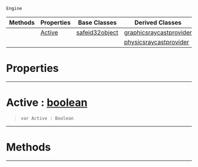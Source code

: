  `Engine`

|Methods|Properties|Base Classes|Derived Classes|
|---|---|---|---|
| |[Active](raycastprovider.md#active-zilch-engine-docum)|[safeid32object](safeid32object.md)|[graphicsraycastprovider](graphicsraycastprovider.md)|
| | | |[physicsraycastprovider](physicsraycastprovider.md)|


 #  Properties


---  
 #  Active : [boolean](../nada_base_types/boolean.md)

> 
> ```TS:Nada
> var Active : Boolean


---  
 #  Methods


---  
 

 